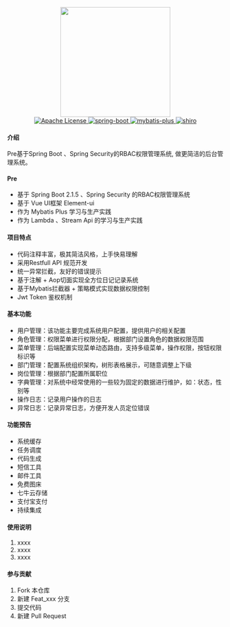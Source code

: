 

<div align="center">
<div style="height:256px; width:256px; text-align: center;">
<img src="https://images.gitee.com/uploads/images/2019/0619/152102_90c67e77_1758995.png" height="256" width="256">
</div>

 <a href="https://img.shields.io/badge/license-Apache%20License%202.0-blue.svg">
            <img src="https://img.shields.io/badge/license-Apache%20License%202.0-blue.svg" alt="Apache License">
    </a>
 <a href="http://spring.io/projects/spring-boot">
            <img src="https://img.shields.io/badge/spring--boot-2.1.5.RELEASE-green.svg" alt="spring-boot">
       </a>
    <a href="http://mp.baomidou.com">
            <img src="https://img.shields.io/badge/mybatis--plus-3.1.1-blue.svg" alt="mybatis-plus">
    </a>  
    <a href="https://shiro.apache.org/">
            <img src="https://img.shields.io/badge/security-5.1.5-blue.svg" alt="shiro">
    </a>
</div>

#### 介绍
Pre基于Spring Boot 、Spring Security的RBAC权限管理系统, 做更简洁的后台管理系统。

#### Pre

- 基于 Spring Boot 2.1.5 、Spring Security 的RBAC权限管理系统
- 基于 Vue UI框架 Element-ui
- 作为 Mybatis Plus 学习与生产实践
- 作为 Lambda 、Stream Api 的学习与生产实践

#### 项目特点
- 代码注释丰富，极其简洁风格，上手快易理解
- 采用Restfull API 规范开发
- 统一异常拦截，友好的错误提示
- 基于注解 + Aop切面实现全方位日记记录系统
- 基于Mybatis拦截器 + 策略模式实现数据权限控制
- Jwt Token 鉴权机制       


#### 基本功能

- 用户管理：该功能主要完成系统用户配置，提供用户的相关配置
- 角色管理：权限菜单进行权限分配，根据部门设置角色的数据权限范围
- 菜单管理：后端配置实现菜单动态路由，支持多级菜单，操作权限，按钮权限标识等
- 部门管理：配置系统组织架构，树形表格展示，可随意调整上下级
- 岗位管理：根据部门配置所属职位
- 字典管理：对系统中经常使用的一些较为固定的数据进行维护，如：状态，性别等
- 操作日志：记录用户操作的日志
- 异常日志：记录异常日志，方便开发人员定位错误 

#### 功能预告
- 系统缓存
- 任务调度
- 代码生成
- 短信工具
- 邮件工具
- 免费图床
- 七牛云存储
- 支付宝支付
- 持续集成

#### 使用说明

1. xxxx
2. xxxx
3. xxxx

#### 参与贡献

1. Fork 本仓库
2. 新建 Feat_xxx 分支
3. 提交代码
4. 新建 Pull Request
